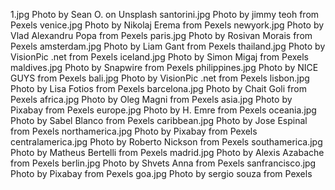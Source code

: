 1.jpg Photo by Sean O. on Unsplash
santorini.jpg Photo by jimmy teoh from Pexels
venice.jpg Photo by Nikolaj Erema from Pexels
newyork.jpg Photo by Vlad Alexandru Popa from Pexels
paris.jpg Photo by Rosivan Morais from Pexels
amsterdam.jpg Photo by Liam Gant from Pexels
thailand.jpg Photo by VisionPic .net from Pexels
iceland.jpg Photo by Simon Migaj from Pexels
maldives.jpg Photo by Snapwire from Pexels 
philippines.jpg Photo by NICE GUYS from Pexels
bali.jpg Photo by VisionPic .net from Pexels
lisbon.jpg Photo by Lisa Fotios from Pexels
barcelona.jpg Photo by Chait Goli from Pexels
africa.jpg Photo by Oleg Magni from Pexels
asia.jpg Photo by Pixabay from Pexels
europe.jpg Photo by H. Emre from Pexels
oceania.jpg Photo by Sabel Blanco from Pexels
caribbean.jpg Photo by Jose Espinal from Pexels
northamerica.jpg Photo by Pixabay from Pexels
centralamerica.jpg Photo by Roberto Nickson from Pexels
southamerica.jpg Photo by Matheus Bertelli from Pexels
madrid.jpg Photo by Alexis Azabache from Pexels
berlin.jpg Photo by Shvets Anna from Pexels
sanfrancisco.jpg Photo by Pixabay from Pexels
goa.jpg Photo by sergio souza from Pexels